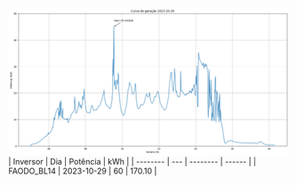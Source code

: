 ![My Image](29_10_2023-FAODO_BL14.png)
| Inversor | Dia | Potência | kWh    |
| -------- | --- | -------- | ------ |
| FAODO_BL14       | 2023-10-29  | 60       | 170.10 |